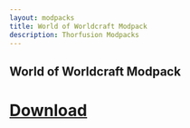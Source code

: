 ```yaml
---
layout: modpacks
title: World of Worldcraft Modpack
description: Thorfusion Modpacks
---
```


## World of Worldcraft Modpack

# [Download](https://www.technicpack.net/modpack/world-of-worldcraft.1591122)
